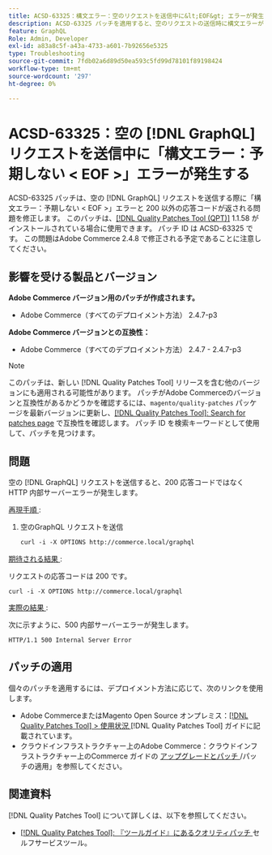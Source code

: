 ```yaml
---
title: ACSD-63325：構文エラー：空のリクエストを送信中に&lt;EOF&gt; エラーが発生  [!DNL GraphQL]  る
description: ACSD-63325 パッチを適用すると、空のリクエストの送信時に構文エラーが発生するAdobe Commerceの問題を修正でき  [!DNL GraphQL]  す。
feature: GraphQL
Role: Admin, Developer
exl-id: a83a8c5f-a43a-4733-a601-7b92656e5325
type: Troubleshooting
source-git-commit: 7fdb02a6d89d50ea593c5fd99d78101f89198424
workflow-type: tm+mt
source-wordcount: '297'
ht-degree: 0%

---
```


# ACSD-63325：空の [!DNL GraphQL] リクエストを送信中に「構文エラー：予期しない &lt; EOF >」エラーが発生する

ACSD-63325 パッチは、空の [!DNL GraphQL] リクエストを送信する際に「構文エラー：予期しない &lt; EOF >」エラーと 200 以外の応答コードが返される問題を修正します。 このパッチは、[[!DNL Quality Patches Tool (QPT)]](/help/tools/quality-patches-tool/quality-patches-tool-to-self-serve-quality-patches.md) 1.1.58 がインストールされている場合に使用できます。 パッチ ID は ACSD-63325 です。 この問題はAdobe Commerce 2.4.8 で修正される予定であることに注意してください。

## 影響を受ける製品とバージョン

**Adobe Commerce バージョン用のパッチが作成されます。**

* Adobe Commerce（すべてのデプロイメント方法） 2.4.7-p3

**Adobe Commerce バージョンとの互換性：**

* Adobe Commerce（すべてのデプロイメント方法） 2.4.7 - 2.4.7-p3

>[!NOTE]
>
>このパッチは、新しい [!DNL Quality Patches Tool] リリースを含む他のバージョンにも適用される可能性があります。 パッチがAdobe Commerceのバージョンと互換性があるかどうかを確認するには、`magento/quality-patches` パッケージを最新バージョンに更新し、[[!DNL Quality Patches Tool]: Search for patches page](https://experienceleague.adobe.com/tools/commerce-quality-patches/index.html) で互換性を確認します。 パッチ ID を検索キーワードとして使用して、パッチを見つけます。

## 問題

空の [!DNL GraphQL] リクエストを送信すると、200 応答コードではなく HTTP 内部サーバーエラーが発生します。

<u> 再現手順 </u>:

1. 空のGraphQL リクエストを送信

   ```graphql
   curl -i -X OPTIONS http://commerce.local/graphql
   ```

<u> 期待される結果 </u>:

リクエストの応答コードは 200 です。

```
curl -i -X OPTIONS http://commerce.local/graphql
```

<u> 実際の結果 </u>:

次に示すように、500 内部サーバーエラーが発生します。

```
HTTP/1.1 500 Internal Server Error
```

## パッチの適用

個々のパッチを適用するには、デプロイメント方法に応じて、次のリンクを使用します。

* Adobe CommerceまたはMagento Open Source オンプレミス：[[!DNL Quality Patches Tool] > 使用状況 ](/help/tools/quality-patches-tool/usage.md)[!DNL Quality Patches Tool] ガイドに記載されています。
* クラウドインフラストラクチャー上のAdobe Commerce：クラウドインフラストラクチャー上のCommerce ガイドの [ アップグレードとパッチ ](https://experienceleague.adobe.com/en/docs/commerce-cloud-service/user-guide/develop/upgrade/apply-patches)/パッチの適用」を参照してください。

## 関連資料

[!DNL Quality Patches Tool] について詳しくは、以下を参照してください。

* [[!DNL Quality Patches Tool]: 『ツールガイド』にあるクオリティパッチ ](/help/tools/quality-patches-tool/quality-patches-tool-to-self-serve-quality-patches.md) セルフサービスツール。
